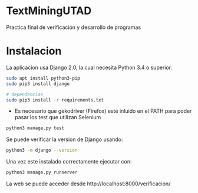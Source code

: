 # TextMiningUTAD

Practica final de verificación y desarrollo de programas


# Instalacion

La aplicacion usa Django 2.0, la cual necesita Python 3.4 o superior.

```bash
sudo apt install python3-pip
sudo pip3 install django

# dependencias
sudo pip3 install -r requirements.txt
```

* Es necesario que gekodriver (Firefox) esté inluido en el PATH para poder pasar los test que utilizan Selenium

```bash
python3 manage.py test
```

Se puede verificar la version de Django usando:

```bash
python3 -m django --version
```

Una vez este instalado correctamente ejecutar con:

```bash
python3 manage.py runserver
```

La web se puede acceder desde http://localhost:8000/verificacion/
